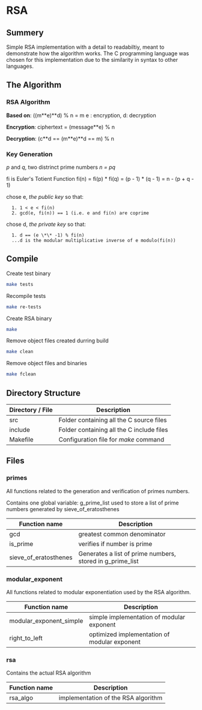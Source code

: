 # RSA

## Summery
Simple RSA implementation with a detail to readabiltiy, meant to demonstrate
how the algorithm works. The C programming language was chosen for this implementation
due to the similarity in syntax to other languages.

## The Algorithm
### RSA Algorithm
**Based on**: ((m\*\*e)\*\*d) % n = m
e : encryption, d: decryption

**Encryption**: ciphertext = (message\*\*e) % n

**Decryption**: (c**d == (m\*\*e)\*\*d == m)  % n

### Key Generation
*p* and *q*, two distrinct prime numbers
*n = pq*

fi is Euler's Totient Function
fi(n) = fi(p) \* fi(q) = (p - 1) \* (q - 1) = n - (p + q - 1)

chose e, *the public key* so that:

      1. 1 < e < fi(n)
      2. gcd(e, fi(n)) == 1 (i.e. e and fi(n) are coprime

chose d, *the private key* so that:

      1. d == (e \*\* -1) % fi(n)
      ...d is the modular multiplicative inverse of e modulo(fi(n))

## Compile
Create test binary
```bash
make tests
```

Recompile tests
```bash
make re-tests
```

Create RSA binary
```bash
make
```

Remove object files created durring build
```bash
make clean
```

Remove object files and binaries
```bash
make fclean
```

## Directory Structure

| Directory / File	| Description					|
| -------------		| -----------					|
| src			| Folder containing all the C source files	|
| include		| Folder containing all the C include files	|
| Makefile		| Configuration file for *make* command		|

## Files
### primes
All functions related to the generation and verification of primes numbers.

Contains one global variable: g_prime_list used to store a list of prime numbers
generated by sieve_of_eratosthenes

| Function name	      	 | Description							|
| -------------		 | -----------							|
| gcd			 | greatest common denominator					|
| is_prime		 | verifies if number is prime					|
| sieve_of_eratosthenes	 | Generates a list of prime numbers, stored in g_prime_list	|

### modular_exponent
All functions related to modular exponentiation used by the RSA algorithm.

| Function name		 	 | Description					|
| -------------		 	 | -----------					|
| modular_exponent_simple	 | simple implementation of modular exponent	|
| right_to_left			 | optimized implementation of modular exponent	|

### rsa
Contains the actual RSA algorithm

| Function name			| Description					|
| -------------			| -----------					|
| rsa_algo			| implementation of the RSA algorithm		|
